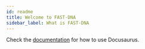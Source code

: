 ```yaml
---
id: readme
title: Welcome to FAST-DNA
sidebar_label: What is FAST-DNA
---
```


Check the [documentation](https://docusaurus.io) for how to use Docusaurus.